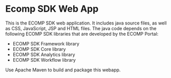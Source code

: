 Ecomp SDK Web App
=================

This is the ECOMP SDK web application.  It includes java source files,
as well as CSS, JavaScript, JSP and HTML files.  The java code depends
on the following ECOMP SDK libraries that are developed by the ECOMP
Portal:

* ECOMP SDK Framework library
* ECOMP SDK Core library
* ECOMP SDK Analytics library
* ECOMP SDK Workflow library

Use Apache Maven to build and package this webapp.
